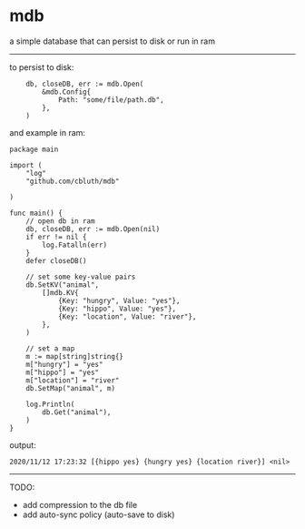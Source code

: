 # mdb


a simple database that can persist to disk or run in ram


---


to persist to disk:
```golang
	db, closeDB, err := mdb.Open(
		&mdb.Config{
			Path: "some/file/path.db",
		},
	)
```

and example in ram:
```golang
package main

import (
	"log"
	"github.com/cbluth/mdb"

)

func main() {
	// open db in ram
	db, closeDB, err := mdb.Open(nil)
	if err != nil {
		log.Fatalln(err)
	}
	defer closeDB()
	
	// set some key-value pairs
	db.SetKV("animal",
		[]mdb.KV{
			{Key: "hungry", Value: "yes"},
			{Key: "hippo", Value: "yes"},
			{Key: "location", Value: "river"},
		},
	)

	// set a map
	m := map[string]string{}
	m["hungry"] = "yes"
	m["hippo"] = "yes"
	m["location"] = "river"
	db.SetMap("animal", m)

	log.Println(
		db.Get("animal"),
	)
}
```

output:
```
2020/11/12 17:23:32 [{hippo yes} {hungry yes} {location river}] <nil>
```

---

TODO:
- add compression to the db file
- add auto-sync policy (auto-save to disk)

